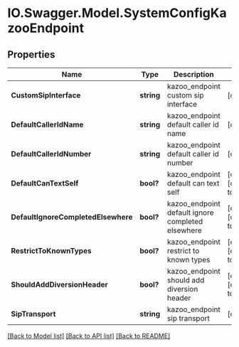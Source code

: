 # IO.Swagger.Model.SystemConfigKazooEndpoint
## Properties

Name | Type | Description | Notes
------------ | ------------- | ------------- | -------------
**CustomSipInterface** | **string** | kazoo_endpoint custom sip interface | [optional] 
**DefaultCallerIdName** | **string** | kazoo_endpoint default caller id name | [optional] 
**DefaultCallerIdNumber** | **string** | kazoo_endpoint default caller id number | [optional] 
**DefaultCanTextSelf** | **bool?** | kazoo_endpoint default can text self | [optional] [default to true]
**DefaultIgnoreCompletedElsewhere** | **bool?** | kazoo_endpoint default ignore completed elsewhere | [optional] [default to true]
**RestrictToKnownTypes** | **bool?** | kazoo_endpoint restrict to known types | [optional] [default to false]
**ShouldAddDiversionHeader** | **bool?** | kazoo_endpoint should add diversion header | [optional] [default to false]
**SipTransport** | **string** | kazoo_endpoint sip transport | [optional] 

[[Back to Model list]](../README.md#documentation-for-models) [[Back to API list]](../README.md#documentation-for-api-endpoints) [[Back to README]](../README.md)

